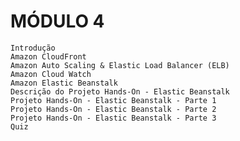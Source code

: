 # MÓDULO 4

    Introdução
    Amazon CloudFront
    Amazon Auto Scaling & Elastic Load Balancer (ELB)
    Amazon Cloud Watch
    Amazon Elastic Beanstalk
    Descrição do Projeto Hands-On - Elastic Beanstalk
    Projeto Hands-On - Elastic Beanstalk - Parte 1
    Projeto Hands-On - Elastic Beanstalk - Parte 2
    Projeto Hands-On - Elastic Beanstalk - Parte 3
    Quiz

